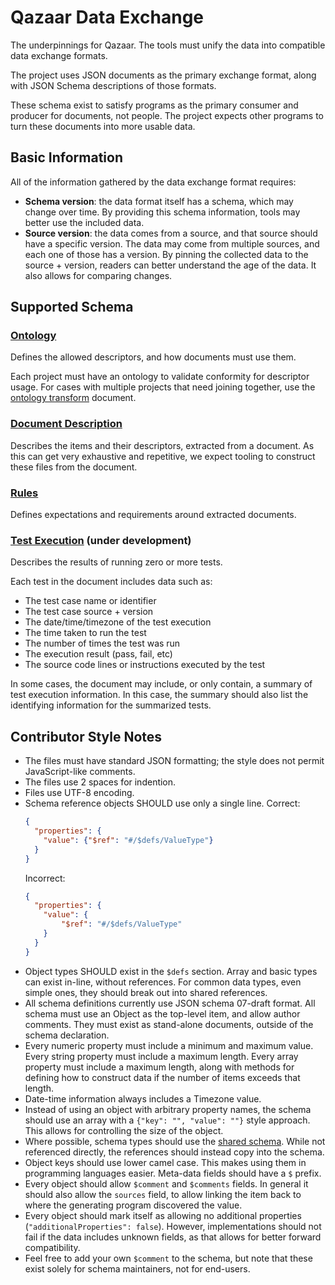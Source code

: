 # Qazaar Data Exchange

The underpinnings for Qazaar.  The tools must unify the data into compatible data exchange formats.

The project uses JSON documents as the primary exchange format, along with JSON Schema descriptions of those formats.

These schema exist to satisfy programs as the primary consumer and producer for documents, not people.  The project expects other programs to turn these documents into more usable data.

## Basic Information

All of the information gathered by the data exchange format requires:

* **Schema version**: the data format itself has a schema, which may change over time.  By providing this schema information, tools may better use the included data.
* **Source version**: the data comes from a source, and that source should have a specific version.  The data may come from multiple sources, and each one of those has a version.  By pinning the collected data to the source + version, readers can better understand the age of the data.  It also allows for comparing changes.


## Supported Schema

### [Ontology](schema/ontology.v1.schema.json)

Defines the allowed descriptors, and how documents must use them.

Each project must have an ontology to validate conformity for descriptor usage.  For cases with multiple projects that need joining together, use the [ontology transform](schema/ontology-transform.v1.schema.json) document.


### [Document Description](schema/document-description.v1.schema.json)

Describes the items and their descriptors, extracted from a document.  As this can get very exhaustive and repetitive, we expect tooling to construct these files from the document.


### [Rules](schema/rules.v1.schema.json)

Defines expectations and requirements around extracted documents.


### [Test Execution](schema/test-execution.v1.schema.json) (under development)

Describes the results of running zero or more tests.

Each test in the document includes data such as:

* The test case name or identifier
* The test case source + version
* The date/time/timezone of the test execution
* The time taken to run the test
* The number of times the test was run
* The execution result (pass, fail, etc)
* The source code lines or instructions executed by the test

In some cases, the document may include, or only contain, a summary of test execution information.  In this case, the summary should also list the identifying information for the summarized tests.


## Contributor Style Notes

* The files must have standard JSON formatting; the style does not permit JavaScript-like comments.
* The files use 2 spaces for indention.
* Files use UTF-8 encoding.
* Schema reference objects SHOULD use only a single line.
    Correct:
    ```json
    {
      "properties": {
        "value": {"$ref": "#/$defs/ValueType"}
      }
    }
    ```
    Incorrect:
    ```json
    {
      "properties": {
        "value": {
            "$ref": "#/$defs/ValueType"
        }
      }
    }
    ```
* Object types SHOULD exist in the `$defs` section.  Array and basic types can exist in-line, without references.  For common data types, even simple ones, they should break out into shared references.
* All schema definitions currently use JSON schema 07-draft format.  All schema must use an Object as the top-level item, and allow author comments.  They must exist as stand-alone documents, outside of the schema declaration.
* Every numeric property must include a minimum and maximum value.  Every string property must include a maximum length.  Every array property must include a maximum length, along with methods for defining how to construct data if the number of items exceeds that length.
* Date-time information always includes a Timezone value.
* Instead of using an object with arbitrary property names, the schema should use an array with a `{"key": "", "value": ""}` style approach.  This allows for controlling the size of the object.
* Where possible, schema types should use the [shared schema](schema/_shared.schema.json).  While not referenced directly, the references should instead copy into the schema.
* Object keys should use lower camel case.  This makes using them in programming languages easier.  Meta-data fields should have a `$` prefix.
* Every object should allow `$comment` and `$comments` fields.  In general it should also allow the `sources` field, to allow linking the item back to where the generating program discovered the value.
* Every object should mark itself as allowing no additional properties (`"additionalProperties": false`).  However, implementations should not fail if the data includes unknown fields, as that allows for better forward compatibility.
* Feel free to add your own `$comment` to the schema, but note that these exist solely for schema maintainers, not for end-users.
